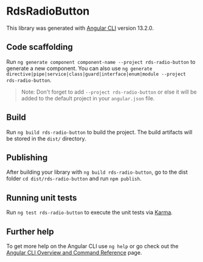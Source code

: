 # RdsRadioButton

This library was generated with [Angular CLI](https://github.com/angular/angular-cli) version 13.2.0.

## Code scaffolding

Run `ng generate component component-name --project rds-radio-button` to generate a new component. You can also use `ng generate directive|pipe|service|class|guard|interface|enum|module --project rds-radio-button`.
> Note: Don't forget to add `--project rds-radio-button` or else it will be added to the default project in your `angular.json` file. 

## Build

Run `ng build rds-radio-button` to build the project. The build artifacts will be stored in the `dist/` directory.

## Publishing

After building your library with `ng build rds-radio-button`, go to the dist folder `cd dist/rds-radio-button` and run `npm publish`.

## Running unit tests

Run `ng test rds-radio-button` to execute the unit tests via [Karma](https://karma-runner.github.io).

## Further help

To get more help on the Angular CLI use `ng help` or go check out the [Angular CLI Overview and Command Reference](https://angular.io/cli) page.
